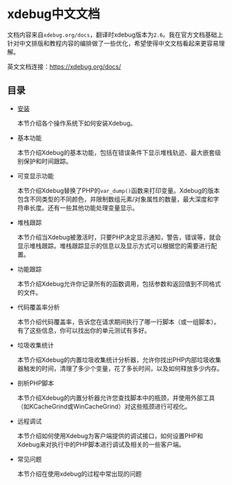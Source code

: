 # xdebug中文文档

文档内容来自`xdebug.org/docs`，翻译时xdebug版本为`2.6`。我在官方文档基础上针对中文排版和教程内容的编排做了一些优化，希望使得中文文档看起来更容易理解。

英文文档连接：https://xdebug.org/docs/

## 目录

* [安装](Installation.md)

  本节介绍各个操作系统下如何安装Xdebug。


* 基本功能

  本节介绍Xdebug的基本功能，包括在错误条件下显示堆栈轨迹、最大嵌套级别保护和时间跟踪。

* 可变显示功能

  本节介绍Xdebug替换了PHP的`var_dump()`函数来打印变量。Xdebug的版本包含不同类型的不同颜色，并限制数组元素/对象属性的数量，最大深度和字符串长度。还有一些其他功能处理变量显示。

* 堆栈跟踪

  本节介绍当Xdebug被激活时，只要PHP决定显示通知，警告，错误等，就会显示堆栈跟踪。堆栈跟踪显示的信息以及显示方式可以根据您的需要进行配置。

* 功能跟踪

  本节介绍Xdebug允许你记录所有的函数调用，包括参数和返回值到不同格式的文件。

* 代码覆盖率分析

  本节介绍代码覆盖率，告诉您在请求期间执行了哪一行脚本（或一组脚本）。有了这些信息，你可以找出你的单元测试有多好。

* 垃圾收集统计

  本节介绍Xdebug的内置垃圾收集统计分析器，允许你找出PHP内部垃圾收集器触发的时间，清理了多少个变量，花了多长时间，以及如何释放多少内存。

* 剖析PHP脚本

  本节介绍Xdebug的内置分析器允许您查找脚本中的瓶颈，并使用外部工具（如KCacheGrind或WinCacheGrind）对这些瓶颈进行可视化。

* 远程调试

  本节介绍如何使用Xdebug为客户端提供的调试接口，如何设置PHP和Xdebug来对执行中的PHP脚本进行调试及相关的一些客户端。

* 常见问题

  本节介绍在使用xdebug的过程中常出现的问题